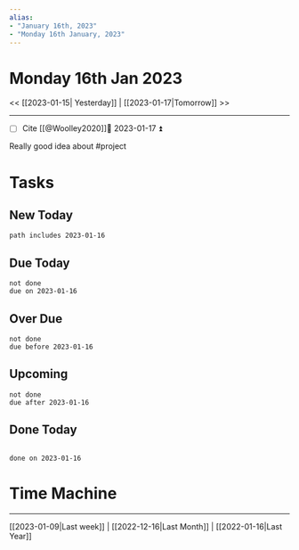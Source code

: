 ```yaml
---
alias: 
- "January 16th, 2023"
- "Monday 16th January, 2023"
---
```

# Monday 16th Jan 2023
<< [[2023-01-15| Yesterday]] | [[2023-01-17|Tomorrow]] >>

---

- [ ] Cite [[@Woolley2020]]📅 2023-01-17 ⏫ 

Really good idea about #project

# Tasks

## New Today

```tasks
path includes 2023-01-16
```

## Due Today

```tasks
not done
due on 2023-01-16
```

## Over Due

```tasks
not done
due before 2023-01-16
```

## Upcoming

```tasks
not done
due after 2023-01-16
```

## Done Today

```tasks

done on 2023-01-16

```

# Time Machine

---
[[2023-01-09|Last week]] |  [[2022-12-16|Last Month]] | [[2022-01-16|Last Year]]
